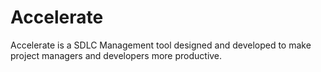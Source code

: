 # Accelerate

Accelerate is a SDLC Management tool designed and developed to make project managers and developers more productive.
